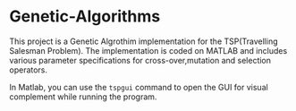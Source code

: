 # Genetic-Algorithms

This project is a Genetic Algrothim implementation for the TSP(Travelling Salesman Problem). The implementation is coded on MATLAB and includes various parameter specifications for cross-over,mutation and selection operators.

In Matlab, you can use the `tspgui` command to open the GUI for visual complement while running the program.
